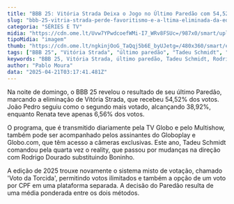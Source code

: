 ```yaml
---
title: "BBB 25: Vitória Strada Deixa o Jogo no Último Paredão com 54,52% dos Votos"
slug: "bbb-25-vitria-strada-perde-favoritismo-e-a-ltima-eliminada-da-edio"
categoria: "SÉRIES E TV"
midia: "https://cdn.ome.lt/Uvw7YPwdcoefWMi-I7_WRv8FSUc=/987x0/smart/uploads/conteudo/fotos/bbb25-vitoria-strada-eliminada.jpg"
tipoMidia: "imagem"
thumb: "https://cdn.ome.lt/ngkinjOoG_TaQqj5b6E_byUJetg=/480x360/smart/extras/conteudos/bbb25-vitoria-strada-eliminada-peq.jpg"
tags: ["BBB 25", "Vitória Strada", "último paredão", "Tadeu Schmidt", "Rodrigo Dourado", "sistema de votação", "Big Brother Brasil 25", "eliminação", "TV Globo", "Globoplay", "votação BBB", "especial-BBB 25"]
keywords: "BBB 25, Vitória Strada, último paredão, Tadeu Schmidt, Rodrigo Dourado, sistema de votação, Big Brother Brasil 25, eliminação, TV Globo, Globoplay, votação BBB"
author: "Pablo Moura"
data: "2025-04-21T03:17:41.481Z"
---
```


Na noite de domingo, o BBB 25 revelou o resultado de seu último Paredão, marcando a eliminação de Vitória Strada, que recebeu 54,52% dos votos. João Pedro seguiu como o segundo mais votado, alcançando 38,92%, enquanto Renata teve apenas 6,56% dos votos.

O programa, que é transmitido diariamente pela TV Globo e pelo Multishow, também pode ser acompanhado pelos assinantes do Globoplay e Globo.com, que têm acesso a câmeras exclusivas. Este ano, Tadeu Schmidt comandou pela quarta vez o reality, que passou por mudanças na direção com Rodrigo Dourado substituindo Boninho.

A edição de 2025 trouxe novamente o sistema misto de votação, chamado 'Voto da Torcida', permitindo votos ilimitados e também a opção de um voto por CPF em uma plataforma separada. A decisão do Paredão resulta de uma média ponderada entre os dois métodos.